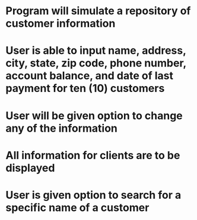 # Program will simulate a repository of customer information
# User is able to input name, address, city, state, zip code, phone number, account balance, and date of last payment for ten (10) customers
# User will be given option to change any of the information
# All information for clients are to be displayed
# User is given option to search for a specific name of a customer